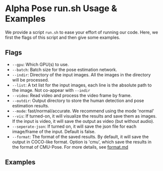 Alpha Pose run.sh Usage & Examples
====================================

We provide a script `run.sh` to ease your effort of running our code. Here, we first the flags of this script and then give some examples.

## Flags
- `--gpu`: Which GPU(s) to use. 
- `--batch`: Batch size for the pose estimation network.
- `--indir`: Directory of the input images. All the images in the directory will be processed.
- `--list`: A txt list for the input images, each line is the absolute path to the image. Not co-appear with `--indir`
- `--video`: Read video and process the video frame by frame.
- `--outdir`: Output directory to store the human detection and pose estimation results.
- `--mode`: fast/normal/accurate. We recommend using the mode 'normal'
- `--vis`: If turned-on, it will visualize the results and save them as images. If the input is video, it will save the output as video (but without audio).
- `--seperate-json`: If turned on, it will save the json file for each image/frame of the input. Default is false.
- `--format`: The format of the saved results. By default, it will save the output in COCO-like format. Option is 'cmu', which save the results in the format of CMU-Pose. For more details, see [format.md](format.md)

## Examples
